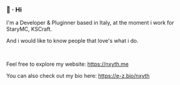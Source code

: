 ### 👋 · Hi

I'm a Developer & Pluginner based in Italy,
at the moment i work for StaryMC, KSCraft.

And i would like to know people that love's what i do.

‎ ‎ 

Feel free to explore my website: https://nxyth.me

You can also check out my bio here: https://e-z.bio/nxyth
‎
